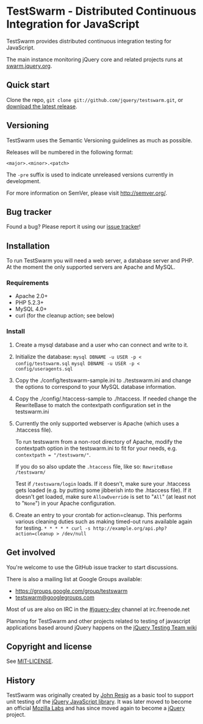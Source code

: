 TestSwarm - Distributed Continuous Integration for JavaScript
=================

TestSwarm provides distributed continuous integration testing for
JavaScript.

The main instance monitoring jQuery core and related projects runs at
[swarm.jquery.org](http://swarm.jquery.org/).



Quick start
----------

Clone the repo, `git clone git://github.com/jquery/testswarm.git`, or
[download the latest
release](https://github.com/jquery/testswarm/zipball/master).



Versioning
----------

TestSwarm uses the Semantic Versioning guidelines as much as possible.

Releases will be numbered in the following format:

`<major>.<minor>.<patch>`

The `-pre` suffix is used to indicate unreleased versions currently in
development.

For more information on SemVer, please visit http://semver.org/.



Bug tracker
-----------

Found a bug? Please report it using our [issue
tracker](https://github.com/jquery/testswarm/issues)!



Installation
-----------

To run TestSwarm you will need a web server, a database server and PHP.
At the moment the only supported servers are Apache and MySQL.

### Requirements

* Apache 2.0+
* PHP 5.2.3+
* MySQL 4.0+
* curl (for the cleanup action; see below)

### Install

1. Create a mysql database and a user who can connect and write to it.

2. Initialize the database: 
   `mysql DBNAME -u USER -p < config/testswarm.sql`
   `mysql DBNAME -u USER -p < config/useragents.sql`

3. Copy the ./config/testswarm-sample.ini to ./testswarm.ini and change the
   options to correspond to your MySQL database information.

4. Copy the ./config/.htaccess-sample to ./htaccess. If needed change the
   RewriteBase to match the contextpath configuration set in the testswarm.ini

5. Currently the only supported webserver is Apache (which uses a .htaccess
   file).

   To run testswarm from a non-root directory of Apache, modify the
   contextpath option in the testswarm.ini to fit for your needs, e.g.
   `contextpath = "/testswarm/"`.
   
   If you do so also update the `.htaccess` file, like so:
   `RewriteBase /testswarm/`

   Test if `/testswarm/login` loads. If it doesn't, make sure your .htaccess
   gets loaded (e.g. by putting some jibberish into the .htaccess file). If it
   doesn't get loaded, make sure `AllowOverride` is set to "`All`" (at least not
   to "`None`") in your Apache configuration.
   
6. Create an entry to your crontab for action=cleanup. This performs various
   cleaning duties such as making timed-out runs available again for testing.
   `* * * * * curl -s http://example.org/api.php?action=cleanup > /dev/null`



Get involved
---------------------

You're welcome to use the GitHub issue tracker to start discussions.

There is also a mailing list at Google Groups available:

* https://groups.google.com/group/testswarm
* testswarm@googlegroups.com

Most of us are also on IRC in the
[#jquery-dev](http://webchat.freenode.net/?channels=jquery-dev) channel at
irc.freenode.net

Planning for TestSwarm and other projects related to testing of javascript
applications based around jQuery happens on the [jQuery Testing Team
wiki](http://jquerytesting.pbworks.com)



Copyright and license
---------------------

See
[MIT-LICENSE](https://raw.github.com/jquery/testswarm/master/MIT-LICENSE).



History
---------------------

TestSwarm was originally created by [John Resig](http://ejohn.org/) as a
basic tool to support unit testing of the [jQuery JavaScript
library](http://jquery.com). It was later moved to become an official
[Mozilla Labs](http://labs.mozilla.com/) and has since moved again to become
a [jQuery](http://jquery.org/) project.
